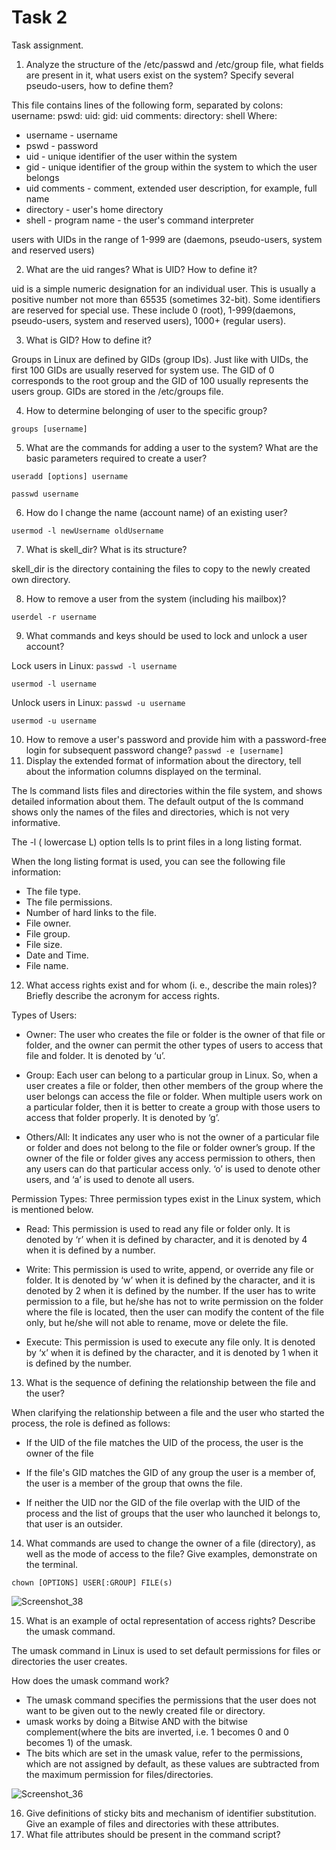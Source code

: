 # Task 2
Task assignment.
1) Analyze the structure of the /etc/passwd and /etc/group file, what fields are 
present in it, what users exist on the system? Specify several pseudo-users, how 
to define them?

This file contains lines of the following form, separated by colons:
username: pswd: uid: gid: uid comments: directory: shell
Where:
- username - username
- pswd - password
- uid - unique identifier of the user within the system
- gid - unique identifier of the group within the system to which the user belongs
- uid comments - comment, extended user description, for example, full name
- directory - user's home directory
- shell - program name - the user's command interpreter

users with UIDs in the range of 1-999 are (daemons, pseudo-users, system and reserved users)

2) What are the uid ranges? What is UID? How to define it?

uid is a simple numeric designation for an individual user. This is usually a positive number not more
than 65535 (sometimes 32-bit). Some identifiers are reserved for special use. These include 0 (root),
1-999(daemons, pseudo-users, system and reserved users), 1000+ (regular users).

3) What is GID? How to define it?

Groups in Linux are defined by GIDs (group IDs). Just like with UIDs, the first 100 GIDs are usually reserved for system use. The GID of 0 corresponds to the root group and the GID of 100 usually represents the users group. GIDs are stored in the /etc/groups file.

4) How to determine belonging of user to the specific group?

`groups [username]`

5) What are the commands for adding a user to the system? What are the basic 
parameters required to create a user?

`useradd [options] username`

`passwd username`

6) How do I change the name (account name) of an existing user?

`usermod -l newUsername oldUsername`

7) What is skell_dir? What is its structure?

skell_dir is the directory containing the files to copy to the newly created own directory.

8) How to remove a user from the system (including his mailbox)?

`userdel -r username`

9) What commands and keys should be used to lock and unlock a user account?

Lock users in Linux:
`passwd -l username`

`usermod -l username`

Unlock users in Linux:
`passwd -u username`

`usermod -u username`

10) How to remove a user's password and provide him with a password-free login for subsequent password change?
`passwd -e [username]`
11) Display the extended format of information about the directory, tell about 
the information columns displayed on the terminal.

The ls command lists files and directories within the file system, and shows detailed information about them.
The default output of the ls command shows only the names of the files and directories, which is not very informative.

The -l ( lowercase L) option tells ls to print files in a long listing format.

When the long listing format is used, you can see the following file information:
- The file type.
- The file permissions.
- Number of hard links to the file.
- File owner.
- File group.
- File size.
- Date and Time.
- File name.

12) What access rights exist and for whom (i. e., describe the main roles)? 
Briefly describe the acronym for access rights.

Types of Users:
- Owner: The user who creates the file or folder is the owner of that file or folder, and the owner can permit the other types of users to access that file and folder. It is denoted by ‘u’.

- Group: Each user can belong to a particular group in Linux. So, when a user creates a file or folder, then other members of the group where the user belongs can access the file or folder. When multiple users work on a particular folder, then it is better to create a group with those users to access that folder properly. It is denoted by ‘g’.

- Others/All: It indicates any user who is not the owner of a particular file or folder and does not belong to the file or folder owner’s group. If the owner of the file or folder gives any access permission to others, then any users can do that particular access only. ‘o’ is used to denote other users, and ‘a’ is used to denote all users.

Permission Types:
Three permission types exist in the Linux system, which is mentioned below.

- Read: This permission is used to read any file or folder only. It is denoted by ‘r’ when it is defined by character, and it is denoted by 4 when it is defined by a number.

- Write: This permission is used to write, append, or override any file or folder. It is denoted by ‘w’ when it is defined by the character, and it is denoted by 2 when it is defined by the number. If the user has to write permission to a file, but he/she has not to write permission on the folder where the file is located, then the user can modify the content of the file only, but he/she will not able to rename, move or delete the file.

- Execute: This permission is used to execute any file only. It is denoted by ‘x’ when it is defined by the character, and it is denoted by 1 when it is defined by the number.

13) What is the sequence of defining the relationship between the file and the 
user?

When clarifying the relationship between a file and the user who started the process, the role is defined as follows:

- If the UID of the file matches the UID of the process, the user is the owner of the file

- If the file's GID matches the GID of any group the user is a member of, the user is a member of the group that owns the file.

- If neither the UID nor the GID of the file overlap with the UID of the process and the list of groups that the user who launched it belongs to, that user is an outsider.

14) What commands are used to change the owner of a file (directory), as well 
as the mode of access to the file? Give examples, demonstrate on the terminal.

`chown [OPTIONS] USER[:GROUP] FILE(s)`

![Screenshot_38](https://user-images.githubusercontent.com/109180406/179394482-0adc3511-8715-426b-bca4-a436d53ab334.png)

15) What is an example of octal representation of access rights? Describe the 
umask command.

The umask command in Linux is used to set default permissions for files or directories the user creates.

How does the umask command work?
- The umask command specifies the permissions that the user does not want to be given out to the newly created file or directory.
- umask works by doing a Bitwise AND with the bitwise complement(where the bits are inverted, i.e. 1 becomes 0 and 0 becomes 1) of the umask.
- The bits which are set in the umask value, refer to the permissions, which are not assigned by default, as these values are subtracted from the maximum permission for files/directories.

![Screenshot_36](https://user-images.githubusercontent.com/109180406/179394094-453aacee-b3c6-45bb-b1a8-a30b2e0ebddc.png)

16) Give definitions of sticky bits and mechanism of identifier substitution. Give 
an example of files and directories with these attributes.
17) What file attributes should be present in the command script?

